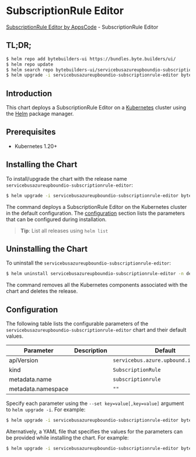 # SubscriptionRule Editor

[SubscriptionRule Editor by AppsCode](https://byte.builders) - SubscriptionRule Editor

## TL;DR;

```bash
$ helm repo add bytebuilders-ui https://bundles.byte.builders/ui/
$ helm repo update
$ helm search repo bytebuilders-ui/servicebusazureupboundio-subscriptionrule-editor --version=v0.4.18
$ helm upgrade -i servicebusazureupboundio-subscriptionrule-editor bytebuilders-ui/servicebusazureupboundio-subscriptionrule-editor -n default --create-namespace --version=v0.4.18
```

## Introduction

This chart deploys a SubscriptionRule Editor on a [Kubernetes](http://kubernetes.io) cluster using the [Helm](https://helm.sh) package manager.

## Prerequisites

- Kubernetes 1.20+

## Installing the Chart

To install/upgrade the chart with the release name `servicebusazureupboundio-subscriptionrule-editor`:

```bash
$ helm upgrade -i servicebusazureupboundio-subscriptionrule-editor bytebuilders-ui/servicebusazureupboundio-subscriptionrule-editor -n default --create-namespace --version=v0.4.18
```

The command deploys a SubscriptionRule Editor on the Kubernetes cluster in the default configuration. The [configuration](#configuration) section lists the parameters that can be configured during installation.

> **Tip**: List all releases using `helm list`

## Uninstalling the Chart

To uninstall the `servicebusazureupboundio-subscriptionrule-editor`:

```bash
$ helm uninstall servicebusazureupboundio-subscriptionrule-editor -n default
```

The command removes all the Kubernetes components associated with the chart and deletes the release.

## Configuration

The following table lists the configurable parameters of the `servicebusazureupboundio-subscriptionrule-editor` chart and their default values.

|     Parameter      | Description |                     Default                      |
|--------------------|-------------|--------------------------------------------------|
| apiVersion         |             | <code>servicebus.azure.upbound.io/v1beta1</code> |
| kind               |             | <code>SubscriptionRule</code>                    |
| metadata.name      |             | <code>subscriptionrule</code>                    |
| metadata.namespace |             | <code>""</code>                                  |


Specify each parameter using the `--set key=value[,key=value]` argument to `helm upgrade -i`. For example:

```bash
$ helm upgrade -i servicebusazureupboundio-subscriptionrule-editor bytebuilders-ui/servicebusazureupboundio-subscriptionrule-editor -n default --create-namespace --version=v0.4.18 --set apiVersion=servicebus.azure.upbound.io/v1beta1
```

Alternatively, a YAML file that specifies the values for the parameters can be provided while
installing the chart. For example:

```bash
$ helm upgrade -i servicebusazureupboundio-subscriptionrule-editor bytebuilders-ui/servicebusazureupboundio-subscriptionrule-editor -n default --create-namespace --version=v0.4.18 --values values.yaml
```
